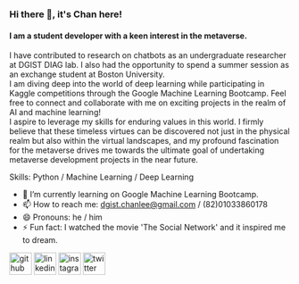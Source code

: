 ### Hi there 👋, it's Chan here!
#### I am a student developer with a keen interest in the metaverse.
I have contributed to research on chatbots as an undergraduate researcher at DGIST DIAG lab. I also had the opportunity to spend a summer session as an exchange student at Boston University. <br>
I am diving deep into the world of deep learning while participating in Kaggle competitions through the Google Machine Learning Bootcamp. Feel free to connect and collaborate with me on exciting projects in the realm of AI and machine learning! <br>
I aspire to leverage my skills for enduring values in this world. I firmly believe that these timeless virtues can be discovered not just in the physical realm but also within the virtual landscapes, and my profound fascination for the metaverse drives me towards the ultimate goal of undertaking metaverse development projects in the near future.

Skills: Python / Machine Learning / Deep Learning

- 🌱 I’m currently learning on Google Machine Learning Bootcamp. 
- 📫 How to reach me: dgist.chanlee@gmail.com / (82)01033860178 
- 😄 Pronouns: he / him 
- ⚡ Fun fact: I watched the movie 'The Social Network' and it inspired me to dream. 


[<img src='https://cdn.jsdelivr.net/npm/simple-icons@3.0.1/icons/github.svg' alt='github' height='40'>](https://github.com/chanleee)  [<img src='https://cdn.jsdelivr.net/npm/simple-icons@3.0.1/icons/linkedin.svg' alt='linkedin' height='40'>](https://www.linkedin.com/in/chanleee/)  [<img src='https://cdn.jsdelivr.net/npm/simple-icons@3.0.1/icons/instagram.svg' alt='instagram' height='40'>](https://www.instagram.com/self._charlie/)  [<img src='https://cdn.jsdelivr.net/npm/simple-icons@3.0.1/icons/twitter.svg' alt='twitter' height='40'>](https://twitter.com/chanlee_charlie)  




<!--
**chanleee/chanleee** is a ✨ _special_ ✨ repository because its `README.md` (this file) appears on your GitHub profile.

Here are some ideas to get you started:

- 🔭 I’m currently working on ...
- 🌱 I’m currently learning ...
- 👯 I’m looking to collaborate on ...
- 🤔 I’m looking for help with ...
- 💬 Ask me about ...
- 📫 How to reach me: ...
- 😄 Pronouns: ...
- ⚡ Fun fact: ...
-->
